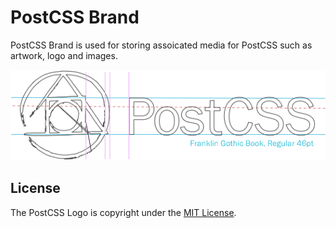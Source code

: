 # PostCSS Brand

PostCSS Brand is used for storing assoicated media for PostCSS such as artwork, logo and images.  

![logo-hero](logo/postcss-logo-anatomy.png)

## License
The PostCSS Logo is copyright under the [MIT License](logo/LICENSE).